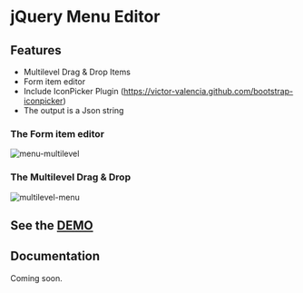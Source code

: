 # jQuery Menu Editor
## Features
* Multilevel Drag & Drop Items
* Form item editor
* Include IconPicker Plugin (https://victor-valencia.github.com/bootstrap-iconpicker)
* The output is a Json string
### The Form item editor
![menu-multilevel](http://codeignitertutoriales.com/wp-content/uploads/2017/01/jquery-menu-editor-form.jpg)
### The Multilevel Drag & Drop
![multilevel-menu](http://codeignitertutoriales.com/wp-content/uploads/2017/01/jquery-menu-editor-dragdrop.jpg)

## See the [DEMO](http://codeignitertutoriales.com/demos/jqmenueditor/)
## Documentation
Coming soon.